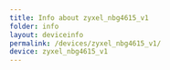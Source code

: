 ```yaml
---
title: Info about zyxel_nbg4615_v1
folder: info
layout: deviceinfo
permalink: /devices/zyxel_nbg4615_v1/
device: zyxel_nbg4615_v1
---
```

